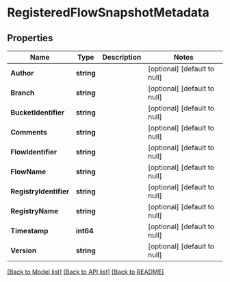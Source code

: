 # RegisteredFlowSnapshotMetadata

## Properties
Name | Type | Description | Notes
------------ | ------------- | ------------- | -------------
**Author** | **string** |  | [optional] [default to null]
**Branch** | **string** |  | [optional] [default to null]
**BucketIdentifier** | **string** |  | [optional] [default to null]
**Comments** | **string** |  | [optional] [default to null]
**FlowIdentifier** | **string** |  | [optional] [default to null]
**FlowName** | **string** |  | [optional] [default to null]
**RegistryIdentifier** | **string** |  | [optional] [default to null]
**RegistryName** | **string** |  | [optional] [default to null]
**Timestamp** | **int64** |  | [optional] [default to null]
**Version** | **string** |  | [optional] [default to null]

[[Back to Model list]](../README.md#documentation-for-models) [[Back to API list]](../README.md#documentation-for-api-endpoints) [[Back to README]](../README.md)

